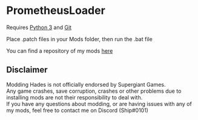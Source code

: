 # PrometheusLoader

Requires [Python 3](https://www.python.org) and [Git](https://git-scm.com)

Place .patch files in your Mods folder, then run the .bat file

You can find a repository of my mods [here](https://github.com/SyncingShip/HadesMods)

## Disclaimer
Modding Hades is not officially endorsed by Supergiant Games.  
Any game crashes, save corruption, crashes or other problems due to installing mods are not their responsibility to deal with.  
If you have any questions about modding, or are having issues with any of my mods, feel free to contact me on Discord (Ship#0101)
